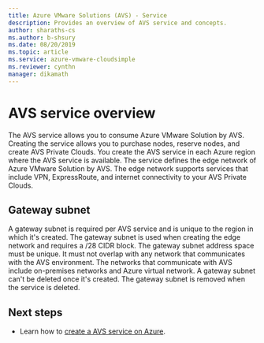 ```yaml
--- 
title: Azure VMware Solutions (AVS) - Service 
description: Provides an overview of AVS service and concepts. 
author: sharaths-cs 
ms.author: b-shsury 
ms.date: 08/20/2019 
ms.topic: article 
ms.service: azure-vmware-cloudsimple 
ms.reviewer: cynthn 
manager: dikamath 
---
```

# AVS service overview

The AVS service allows you to consume Azure VMware Solution by AVS. Creating the service allows you to purchase nodes, reserve nodes, and create AVS Private Clouds. You create the AVS service in each Azure region where the AVS service is available. The service defines the edge network of Azure VMware Solution by AVS. The edge network supports services that include VPN, ExpressRoute, and internet connectivity to your AVS Private Clouds.

## Gateway subnet

A gateway subnet is required per AVS service and is unique to the region in which it's created. The gateway subnet is used when creating the edge network and requires a /28 CIDR block. The gateway subnet address space must be unique. It must not overlap with any network that communicates with the AVS environment. The networks that communicate with AVS include on-premises networks and Azure virtual network. A gateway subnet can't be deleted once it's created. The gateway subnet is removed when the service is deleted.

## Next steps

* Learn how to [create a AVS service on Azure](quickstart-create-cloudsimple-service.md).
